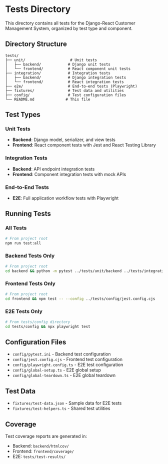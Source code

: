 # Tests Directory

This directory contains all tests for the Django-React Customer Management System, organized by test type and component.

## Directory Structure

```
tests/
├── unit/                    # Unit tests
│   ├── backend/            # Django unit tests
│   └── frontend/           # React component unit tests
├── integration/            # Integration tests
│   ├── backend/            # Django integration tests
│   └── frontend/           # React integration tests
├── e2e/                    # End-to-end tests (Playwright)
├── fixtures/               # Test data and utilities
├── config/                 # Test configuration files
└── README.md              # This file
```

## Test Types

### Unit Tests
- **Backend**: Django model, serializer, and view tests
- **Frontend**: React component tests with Jest and React Testing Library

### Integration Tests
- **Backend**: API endpoint integration tests
- **Frontend**: Component integration tests with mock APIs

### End-to-End Tests
- **E2E**: Full application workflow tests with Playwright

## Running Tests

### All Tests
```bash
# From project root
npm run test:all
```

### Backend Tests Only
```bash
# From project root
cd backend && python -m pytest ../tests/unit/backend ../tests/integration/backend
```

### Frontend Tests Only
```bash
# From project root
cd frontend && npm test -- --config ../tests/config/jest.config.cjs
```

### E2E Tests Only
```bash
# From tests/config directory
cd tests/config && npx playwright test
```

## Configuration Files

- `config/pytest.ini` - Backend test configuration
- `config/jest.config.cjs` - Frontend test configuration  
- `config/playwright.config.ts` - E2E test configuration
- `config/global-setup.ts` - E2E global setup
- `config/global-teardown.ts` - E2E global teardown

## Test Data

- `fixtures/test-data.json` - Sample data for E2E tests
- `fixtures/test-helpers.ts` - Shared test utilities

## Coverage

Test coverage reports are generated in:
- Backend: `backend/htmlcov/`
- Frontend: `frontend/coverage/`
- E2E: `tests/test-results/`